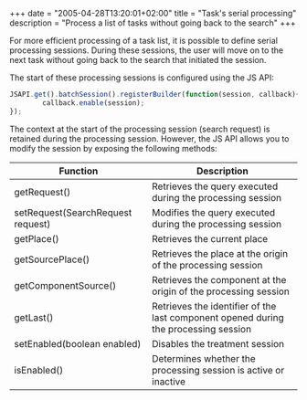 +++
date = "2005-04-28T13:20:01+02:00"
title = "Task's serial processing"
description = "Process a list of tasks without going back to the search"
+++

For more efficient processing of a task list, it is possible to define serial processing sessions. During these sessions, the user will move on to the next task without going back to the search that initiated the session. 

The start of these processing sessions is configured using the JS API: 
```javascript
JSAPI.get().batchSession().registerBuilder(function(session, callback){
		callback.enable(session);
});
```
The context at the start of the processing session (search request) is retained during the processing session.
However, the JS API allows you to modify the session by exposing the following methods: 

| Function                                      | Description                                                        |
|-----------------------------------------------|--------------------------------------------------------------------|
|getRequest()                                   | Retrieves the query executed during the processing session  		 |        
|setRequest(SearchRequest request)              | Modifies the query executed during the processing session        	 |        
|getPlace()                                     | Retrieves the current place        								 |        
|getSourcePlace()                               | Retrieves the place at the origin of the processing session        |        
|getComponentSource()                           | Retrieves the component at the origin of the processing session    |        
|getLast()                                  	| Retrieves the identifier of the last component opened during the processing session |        
|setEnabled(boolean enabled)                    | Disables the treatment session				      				 |        
|isEnabled()                                  	| Determines whether the processing session is active or inactive    |        
